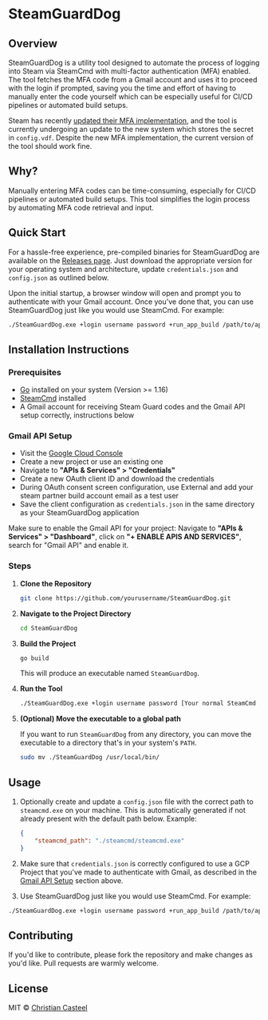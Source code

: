 # SteamGuardDog

## Overview

SteamGuardDog is a utility tool designed to automate the process of logging into Steam via SteamCmd with multi-factor authentication (MFA) enabled. The tool fetches the MFA code from a Gmail account and uses it to proceed with the login if prompted, saving you the time and effort of having to manually enter the code yourself which can be especially useful for CI/CD pipelines or automated build setups.

Steam has recently [updated their MFA implementation](https://github.com/game-ci/steam-deploy/pull/57), and the tool is currently undergoing an update to the new system which stores the secret in `config.vdf`. Despite the new MFA implementation, the current version of the tool should work fine.

## Why?

Manually entering MFA codes can be time-consuming, especially for CI/CD pipelines or automated build setups. This tool simplifies the login process by automating MFA code retrieval and input.

## Quick Start

For a hassle-free experience, pre-compiled binaries for SteamGuardDog are available on the [Releases page](https://github.com/your_username/SteamGuardDog/releases). Just download the appropriate version for your operating system and architecture, update `credentials.json` and `config.json` as outlined below. 

Upon the initial startup, a browser window will open and prompt you to authenticate with your Gmail account. Once you've done that, you can use SteamGuardDog just like you would use SteamCmd. For example:

```bash
./SteamGuardDog.exe +login username password +run_app_build /path/to/appconfig.vdf
```

## Installation Instructions

### Prerequisites
- [Go](https://golang.org/dl/) installed on your system (Version >= 1.16)
- [SteamCmd](https://developer.valvesoftware.com/wiki/SteamCMD) installed
- A Gmail account for receiving Steam Guard codes and the Gmail API setup correctly, instructions below
### Gmail API Setup

  - Visit the [Google Cloud Console](https://console.developers.google.com/)
  - Create a new project or use an existing one
  - Navigate to **"APIs & Services" > "Credentials"**
  - Create a new OAuth client ID and download the credentials
  - During OAuth consent screen configuration, use External and add your steam partner build account email as a test user
  - Save the client configuration as `credentials.json` in the same directory as your SteamGuardDog application

  Make sure to enable the Gmail API for your project: Navigate to **"APIs & Services" > "Dashboard"**, click on **"+ ENABLE APIS AND SERVICES"**, search for "Gmail API" and enable it.

### Steps

1. **Clone the Repository**

    ```bash
    git clone https://github.com/yourusername/SteamGuardDog.git
    ```

2. **Navigate to the Project Directory**

    ```bash
    cd SteamGuardDog
    ```

3. **Build the Project**

    ```bash
    go build
    ```

    This will produce an executable named `SteamGuardDog`.

4. **Run the Tool**

    ```bash
    ./SteamGuardDog.exe +login username password [Your normal SteamCmd Arguments]
    ```

5. **(Optional) Move the executable to a global path**

    If you want to run `SteamGuardDog` from any directory, you can move the executable to a directory that's in your system's `PATH`.

    ```bash
    sudo mv ./SteamGuardDog /usr/local/bin/
    ```

## Usage

1. Optionally create and update a `config.json` file with the correct path to `steamcmd.exe` on your machine. This is automatically generated if not already present with the default path below. Example:
    ```json
    {
        "steamcmd_path": "./steamcmd/steamcmd.exe"
    }
    ```

2. Make sure that `credentials.json` is correctly configured to use a GCP Project that you've made to authenticate with Gmail, as described in the [Gmail API Setup](#gmail-api-setup) section above.

2. Use SteamGuardDog just like you would use SteamCmd. For example:

```bash
./SteamGuardDog.exe +login username password +run_app_build /path/to/appconfig.vdf +quit
```

## Contributing

If you'd like to contribute, please fork the repository and make changes as you'd like. Pull requests are warmly welcome.

## License

MIT © [Christian Casteel](https://christiancasteel.dev/)
